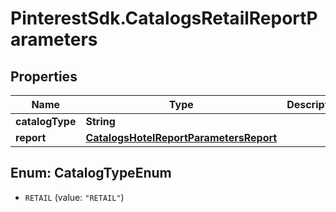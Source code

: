 # PinterestSdk.CatalogsRetailReportParameters

## Properties

Name | Type | Description | Notes
------------ | ------------- | ------------- | -------------
**catalogType** | **String** |  | 
**report** | [**CatalogsHotelReportParametersReport**](CatalogsHotelReportParametersReport.md) |  | 



## Enum: CatalogTypeEnum


* `RETAIL` (value: `"RETAIL"`)




